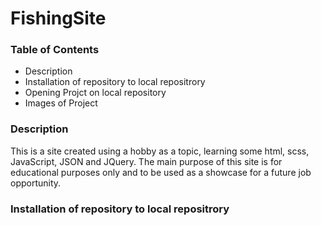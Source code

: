 # FishingSite

### Table of Contents

* Description
* Installation of repository to local repositrory
* Opening Projct on local repository
* Images of Project

### Description

This is a site created using a hobby as a topic, learning some html, scss, JavaScript, JSON and JQuery.
The main purpose of this site is for educational purposes only and to be used as a showcase for a future job opportunity.

### Installation of repository to local repositrory

